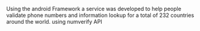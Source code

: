 Using the android Framework a service was developed to help people validate phone numbers and information lookup for a total of 232 countries around the world. using numverify API
